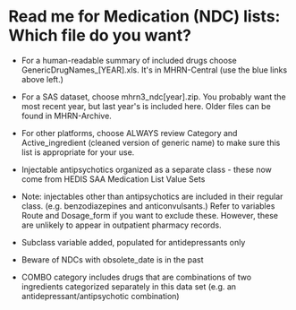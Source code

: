 # Read me for Medication (NDC) lists: Which file do you want?

 * For a human-readable summary of included drugs choose GenericDrugNames_[YEAR].xls.  It's in MHRN-Central (use the blue links above left.)
 * For a SAS dataset, choose mhrn3_ndc[year].zip.  You probably want the most recent year, but last year's is included here.  Older files can be found in MHRN-Archive.
 * For other platforms, choose
ALWAYS review Category and Active_ingredient (cleaned version of generic name) to make sure this list is appropriate for your use.

 

* Injectable antipsychotics organized as a separate class - these now come from HEDIS SAA Medication List Value Sets
* Note: injectables other than antipsychotics are included in their regular class. (e.g. benzodiazepines and anticonvulsants.)  Refer to variables Route and Dosage_form if you want to exclude these. However, these are unlikely to appear in outpatient pharmacy records.
* Subclass variable added, populated for antidepressants only
* Beware of NDCs with obsolete_date is in the past
* COMBO category includes drugs that are combinations of two ingredients categorized separately in this data set (e.g. an antidepressant/antipsychotic combination)




